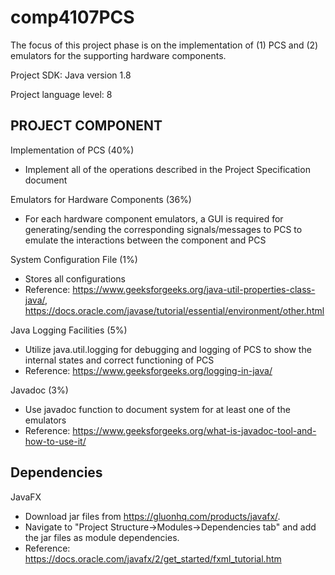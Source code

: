 # comp4107PCS
The focus of this project phase is on the implementation of (1) PCS and (2) emulators for the supporting hardware components.

Project SDK: Java version 1.8

Project language level: 8

## PROJECT COMPONENT

Implementation of PCS (40%)
- Implement all of the operations described in the Project Specification document

Emulators for Hardware Components (36%)
- For each hardware component emulators, a GUI is required for generating/sending the corresponding signals/messages to PCS to emulate the interactions between the component and PCS

System Configuration File (1%)
- Stores all configurations
- Reference: 
https://www.geeksforgeeks.org/java-util-properties-class-java/, 
https://docs.oracle.com/javase/tutorial/essential/environment/other.html

Java Logging Facilities (5%)
- Utilize java.util.logging for debugging and logging of PCS to show the internal states and correct functioning of PCS
- Reference: https://www.geeksforgeeks.org/logging-in-java/

Javadoc (3%)
- Use javadoc function to document system for at least one of the emulators
- Reference: https://www.geeksforgeeks.org/what-is-javadoc-tool-and-how-to-use-it/

## Dependencies
JavaFX
- Download jar files from https://gluonhq.com/products/javafx/.
- Navigate to "Project Structure->Modules->Dependencies tab" and add the jar files as module dependencies.
- Reference: https://docs.oracle.com/javafx/2/get_started/fxml_tutorial.htm
